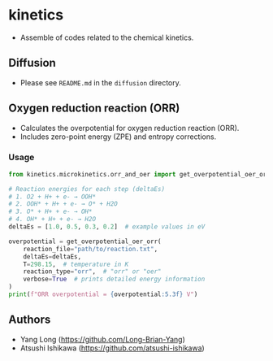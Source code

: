 # kinetics
* Assemble of codes related to the chemical kinetics.

## Diffusion
* Please see `README.md` in the `diffusion` directory.

## Oxygen reduction reaction (ORR)
* Calculates the overpotential for oxygen reduction reaction (ORR).
* Includes zero-point energy (ZPE) and entropy corrections.

### Usage
```python
from kinetics.microkinetics.orr_and_oer import get_overpotential_oer_orr

# Reaction energies for each step (deltaEs)
# 1. O2 + H+ + e- → OOH*
# 2. OOH* + H+ + e- → O* + H2O
# 3. O* + H+ + e- → OH*
# 4. OH* + H+ + e- → H2O
deltaEs = [1.0, 0.5, 0.3, 0.2]  # example values in eV

overpotential = get_overpotential_oer_orr(
    reaction_file="path/to/reaction.txt",
    deltaEs=deltaEs,
    T=298.15,  # temperature in K
    reaction_type="orr",  # "orr" or "oer"
    verbose=True  # prints detailed energy information
)
print(f"ORR overpotential = {overpotential:5.3f} V")
```

## Authors
* Yang Long (https://github.com/Long-Brian-Yang)
* Atsushi Ishikawa (https://github.com/atsushi-ishikawa)

